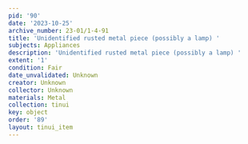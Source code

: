 ```yaml
---
pid: '90'
date: '2023-10-25'
archive_number: 23-01/1-4-91
title: 'Unidentified rusted metal piece (possibly a lamp) '
subjects: Appliances
description: 'Unidentified rusted metal piece (possibly a lamp) '
extent: '1'
condition: Fair
date_unvalidated: Unknown
creator: Unknown
collector: Unknown
materials: Metal
collection: tinui
key: object
order: '89'
layout: tinui_item
---
```

